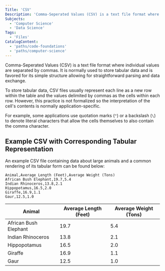 ```yaml
---
Title: 'CSV'
Description: 'Comma-Seperated Values (CSV) is a text file format where individual values are separated by commas.'
Subjects:
  - 'Computer Science'
  - 'Data Science'
Tags:
  - 'Files'
CatalogContent:
  - 'paths/code-foundations'
  - 'paths/computer-science'
---
```


Comma-Seperated Values (CSV) is a text file format where individual values are separated by commas. It is normally used to store tabular data and is favored for its simple structure allowing for straightforward parsing and data exchange.

To store tabular data, CSV files usually represent each line as a new row within the table and the values delimited by commas as the cells within each row. However, this practice is not formalized so the interpretation of the cell's contents is normally application-specific.

For example, some applications use quotation marks (`"`) or a backslash (`\`) to denote literal characters that allow the cells themselves to also contain the comma character.

## Example CSV with Corresponding Tabular Representation

An example CSV file containing data about large animals and a common rendering of its tabular form can be found below:

```psuedo
Animal,Average Length (Feet),Average Weight (Tons)
African Bush Elephant,19.7,5.4
Indian Rhinoceros,13.8,2.1
Hippopotamus,16.5,2.0
Giraffe,16.9,1.1
Gaur,12.5,1.0
```

| Animal                | Average Length (Feet) | Average Weight (Tons) |
| --------------------- | --------------------- | --------------------- |
| African Bush Elephant | 19.7                  | 5.4                   |
| Indian Rhinoceros     | 13.8                  | 2.1                   |
| Hippopotamus          | 16.5                  | 2.0                   |
| Giraffe               | 16.9                  | 1.1                   |
| Gaur                  | 12.5                  | 1.0                   |

